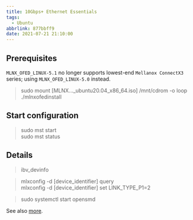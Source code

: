 ```yaml
---
title: 10Gbps+ Ethernet Essentials
tags:
  - Ubuntu
abbrlink: 877bbff9
date: 2021-07-21 21:10:00
---
```


## Prerequisites

`MLNX_OFED_LINUX-5.1` no longer supports lowest-end `Mellanox ConnectX3` series; using `MLNX_OFED_LINUX-5.0` instead.

> sudo mount [MLNX..._ubuntu20.04_x86_64.iso] /mnt/cdrom -o loop  
> ./mlnxofedinstall

## Start configuration

> sudo mst start  
> sudo mst status

## Details

> ibv_devinfo

> mlxconfig -d [device_identifier] query  
> mlxconfig -d [device_identifier] set LINK_TYPE_P1=2

> sudo systemctl start opensmd

See also [more](https://zhuanlan.zhihu.com/p/74082377).